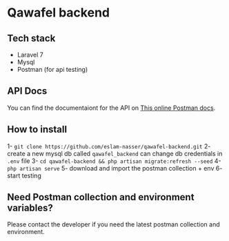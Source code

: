 # Qawafel backend

## Tech stack

-   Laravel 7
-   Mysql
-   Postman (for api testing)

## API Docs

You can find the documentaiont for the API on [This online Postman docs](https://documenter.getpostman.com/view/5657786/TWDdiDme).

## How to install

1- `git clone https://github.com/eslam-nasser/qawafel-backend.git`
2- create a new mysql db called `qawafel_backend` can change db credentials in `.env` file
3- `cd qawafel-backend && php artisan migrate:refresh --seed`
4- `php artisan serve`
5- download and import the postman collection + env
6- start testing

## Need Postman collection and environment variables?

Please contact the developer if you need the latest postman collection and environment.

